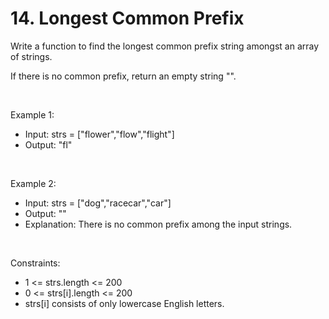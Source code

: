 # 14. Longest Common Prefix

Write a function to find the longest common prefix string amongst an array of strings.

If there is no common prefix, return an empty string "".

<br/>

Example 1:
- Input: strs = ["flower","flow","flight"]
- Output: "fl"

<br/>

Example 2:
- Input: strs = ["dog","racecar","car"]
- Output: ""
- Explanation: There is no common prefix among the input strings.

<br/>

Constraints:
- 1 &lt;= strs.length &lt;= 200
- 0 &lt;= strs[i].length &lt;= 200
- strs[i] consists of only lowercase English letters.